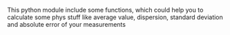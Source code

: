 This python module include some functions, which could help you to calculate some phys stuff like average value, dispersion, standard deviation and absolute error of your measurements

